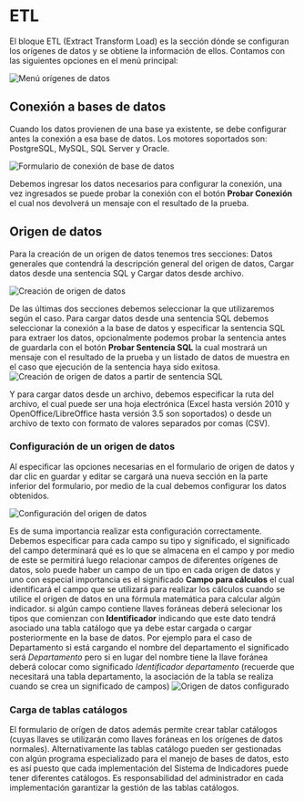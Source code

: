 # ETL #
El bloque ETL (Extract Transform Load) es la sección dónde se configuran los orígenes de datos y se obtiene la información de ellos.
Contamos con las siguientes opciones en el menú principal:

![Menú orígenes de datos](menu_origenes_datos.png)

## Conexión a bases de datos
Cuando los datos provienen de una base ya existente, se debe configurar antes la conexión a esa base de datos. Los motores soportados son: PostgreSQL, MySQL, SQL Server y Oracle.

![Formulario de conexión de base de datos](conexion.png)

Debemos ingresar los datos necesarios para configurar la conexión, una vez ingresados se puede probar la conexión con el botón **Probar Conexión** el cual nos devolverá un mensaje con el resultado de la prueba.

## Origen de datos
Para la creación de un origen de datos tenemos tres secciones: Datos generales que contendrá la descripción general del origen de datos, Cargar datos desde una sentencia SQL y Cargar datos desde archivo.

![Creación de origen de datos](origen_dato_crear.png)

De las últimas dos secciones debemos seleccionar la que utilizaremos según el caso. Para cargar datos desde una sentencia SQL debemos seleccionar la conexión a la base de datos y especificar la sentencia SQL para extraer los datos, opcionalmente podemos probar la sentencia antes de guardarla con el botón **Probar Sentencia SQL** la cual mostrará un mensaje con el resultado de la prueba y un listado de datos de muestra en el caso que ejecución de la sentencia haya sido exitosa.
![Creación de origen de datos a partir de sentencia SQL](origen_dato_sql.png)

Y para cargar datos desde un archivo, debemos especificar la ruta del archivo, el cual puede ser una hoja electrónica (Excel hasta versión 2010 y OpenOffice/LibreOffice hasta versión 3.5 son soportados) o desde un archivo de texto con formato de valores separados por comas (CSV).

### Configuración de un origen de datos
Al especificar las opciones necesarias en el formulario de origen de datos y dar clic en guardar y editar se cargará una nueva sección en la parte inferior del formulario, por medio de la cual debemos configurar los datos obtenidos.

![Configuración del origen de datos](origen_dato_configurar.png)

Es de suma importancia realizar esta configuración correctamente. Debemos especificar para cada campo su tipo y significado, el significado del campo determinará qué es lo que se almacena en el campo y por medio de este se permitirá luego relacionar campos de diferentes orígenes de datos, solo puede haber un campo de un tipo en cada origen de datos y uno con especial importancia es el significado **Campo para cálculos** el cual identificará el campo que se utilizará para realizar los cálculos cuando se utilice el origen de datos en una fórmula matemática para calcular algún indicador. si algún campo contiene llaves foráneas deberá selecionar los tipos que comienzan con **Identificador** indicando que este dato tendrá asociado una tabla catálogo que ya debe estar cargada o cargar posteriormente en la base de datos. Por ejemplo para el caso de Departamento si está cargando el nombre del departamento el significado será *Departamento* pero si en lugar del nombre tiene la llave foránea deberá colocar como significado *Identificador departamento* (recuerde que necesitará una tabla departamento, la asociación de la tabla se realiza cuando se crea un significado de campos)
![Origen de datos configurado](origen_dato_configurar2.png)

### Carga de tablas catálogos 
El formulario de orígen de datos además permite crear tablar catálogos (cuyas llaves se utilizarán como llaves foráneas en los orígenes de datos normales). Alternativamente las tablas catálogo pueden ser gestionadas con algún programa especializado para el manejo de bases de datos, esto es así puesto que cada implementación del Sistema de Indicadores puede tener diferentes catálogos. Es responsabilidad del administrador en cada implementación garantizar la gestión de las tablas catálogos.

